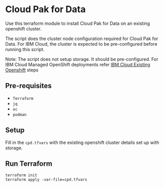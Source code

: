# Cloud Pak for Data

Use this terraform module to install Cloud Pak for Data on an existing openshift cluster. 

The script does the cluster node configuration required for Cloud Pak for Data. For IBM Cloud, the cluster is expected to be pre-configured before running this script.

Note: The script does not setup storage. It should be pre-configured. For IBM Cloud Managed OpenShift deployments refer [IBM Cloud Existing Openshift](../managed-openshift/ibmcloud#deploying-in-an-existing-openshift-cluster) steps 

## Pre-requisites

- `Terraform`
- `jq`
- `oc`
- `podman`


## Setup

Fill in the `cpd.tfvars` with the existing openshift cluster details set up with storage.



## Run Terraform

```
terraform init
terraform apply -var-file=cpd.tfvars
```



